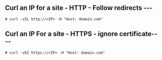 ## Curl an IP for a site - HTTP - Follow redirects ---
` # curl -vIL http://<IP> -H "Host: domain.com" `      

## Curl an IP For a site - HTTPS - ignore certificate----
` # curl -vkI https://<IP> -H "Host: domain.com" `
